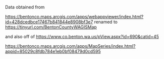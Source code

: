 Data obtained from

https://bentonco.maps.arcgis.com/apps/webappviewer/index.html?id=428dcedbce17467b841844e8908bf3e7
renamed to
https://tinyurl.com/BentonCountyWAGISMap

and also
off of 
https://www.co.benton.wa.us/pView.aspx?id=690&catid=45 

https://bentonco.maps.arcgis.com/apps/MapSeries/index.html?appid=85029c8fdb784e1eb0bf08479d0cd595
